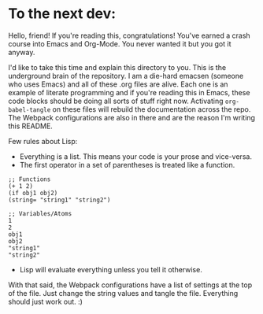 # To the next dev:

Hello, friend!
If you're reading this, congratulations! You've earned a crash course into Emacs and Org-Mode. You never wanted it but you got it anyway.

I'd like to take this time and explain this directory to you. This is the underground brain of the repository. I am a die-hard emacsen (someone who uses Emacs) and all of these .org files are alive. Each one is an example of literate programming and if you're reading this in Emacs, these code blocks should be doing all sorts of stuff right now. Activating `org-babel-tangle` on these files will rebuild the documentation across the repo. The Webpack configurations are also in there and are the reason I'm writing this README.

Few rules about Lisp:
- Everything is a list. This means your code is your prose and vice-versa.
- The first operator in a set of parentheses is treated like a function.
```elisp
;; Functions
(+ 1 2)
(if obj1 obj2)
(string= "string1" "string2")

;; Variables/Atoms
1
2
obj1
obj2
"string1"
"string2"
```
- Lisp will evaluate everything unless you tell it otherwise.

With that said, the Webpack configurations have a list of settings at the top of the file.
Just change the string values and tangle the file. Everything should just work out. :)
